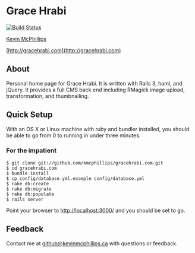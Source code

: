 # Grace Hrabi

[![Build Status](https://travis-ci.org/kmcphillips/gracehrabi.com.png)](https://travis-ci.org/kmcphillips/gracehrabi.com)

[Kevin McPhillips](mailto:github@kevinmcphillips.ca)

[http://gracehrabi.com](http://gracehrabi.com)


## About

Personal home page for Grace Hrabi. It is written with Rails 3, haml, and jQuery. It provides a full CMS back end including RMagick image upload, transformation, and thumbnailing.


## Quick Setup

With an OS X or Linux machine with ruby and bundler installed, you should be able to go from 0 to running in under three minutes.


### For the impatient

    $ git clone git://github.com/kmcphillips/gracehrabi.com.git
    $ cd gracehrabi.com
    $ bundle install
    $ cp config/database.yml.example config/database.yml
    $ rake db:create
    $ rake db:migrate
    $ rake db:populate
    $ rails server

Point your browser to [http://localhost:3000/](http://localhost:3000/) and you should be set to go.


## Feedback

Contact me at [github@kevinmcphillips.ca](mailto:github@kevinmcphillips.ca) with questions or feedback.

